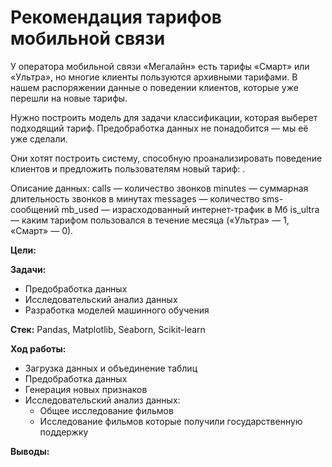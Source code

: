 # Рекомендация тарифов мобильной связи
У оператора мобильной связи «Мегалайн» есть тарифы «Смарт» или «Ультра», но многие клиенты пользуются архивными тарифами. В нашем распоряжении данные о поведении клиентов, которые уже перешли на новые тарифы.

Нужно построить модель для задачи классификации, которая выберет подходящий тариф. Предобработка данных не понадобится — мы её уже сделали.

Они хотят построить систему, способную проанализировать поведение клиентов и предложить пользователям новый тариф: .

Описание данных:
сalls — количество звонков
minutes — суммарная длительность звонков в минутах
messages — количество sms-сообщений
mb_used — израсходованный интернет-трафик в Мб
is_ultra — каким тарифом пользовался в течение месяца («Ультра» — 1, «Смарт» — 0).

**Цели:**


**Задачи:**  
- Предобработка данных  
- Исследовательский анализ данных
- Разработка моделей машинного обучения
  
**Стек:**  Pandas, Matplotlib, Seaborn, Scikit-learn
  
**Ход работы:**  
- Загрузка данных и объединение таблиц
- Предобработка данных
- Генерация новых признаков
- Исследовательский анализ данных:
  - Общее исследование фильмов
  - Исследование фильмов которые получили государственную поддержку
  
**Выводы:**



